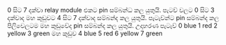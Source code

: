 0 සිට 7 දක්වා relay module එකට pin සම්බන්ධ කල යුතුයි.
පැටව් වලට 0 සිට 3 දක්වාද මහ කුඩුවට 4 සිට 7 දක්වාද සම්බන්ද කල යුතුයි.
පැටැව්න්ට pin සම්බන්ද කල පිලිවෙලටම මහ කුඩුවේද pin සම්බන්ද කල යුතුයි.
උදාහරණ 
පැටැව්
0 blue
1 red
2 yellow
3 green
මහ කුඩුව
4 blue
5 red
6 yellow
7 green
